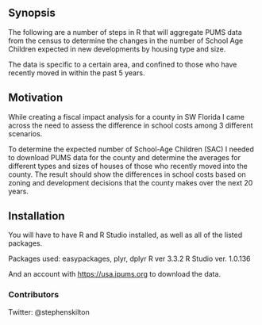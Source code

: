 ## Synopsis

The following are a number of steps in R that will aggregate PUMS data from the census to determine
the changes in the number of School Age Children expected in new developments by housing type and size.

The data is specific to a certain area, and confined to those who have recently moved in within the past 5
years.


## Motivation

While creating a fiscal impact analysis for a county in SW Florida I came across the need to assess the difference
in school costs among 3 different scenarios.

To determine the expected number of School-Age Children (SAC) I needed to download PUMS data for the county and
determine the averages for different types and sizes of houses of those who recently moved into the county. The
result should show the differences in school costs based on zoning and development decisions that the county makes
over the next 20 years.

## Installation

You will have to have R and R Studio installed, as well as all of the listed packages.

Packages used: easypackages, plyr, dplyr
R ver 3.3.2
R Studio ver. 1.0.136

And an account with https://usa.ipums.org to download the data.

### Contributors

Twitter:
@stephenskilton
